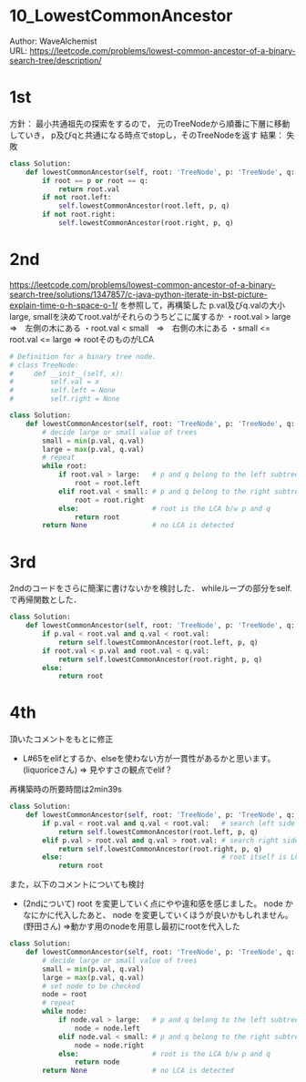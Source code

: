 # 10_LowestCommonAncestor
Author: WaveAlchemist  
URL: https://leetcode.com/problems/lowest-common-ancestor-of-a-binary-search-tree/description/

# 1st
方針：
最小共通祖先の探索をするので，
元のTreeNodeから順番に下層に移動していき，
p及びqと共通になる時点でstopし，そのTreeNodeを返す
結果：
失敗

``` Python
class Solution:
    def lowestCommonAncestor(self, root: 'TreeNode', p: 'TreeNode', q: 'TreeNode') -> 'TreeNode':
        if root == p or root == q:
            return root.val
        if not root.left: 
            self.lowestCommonAncestor(root.left, p, q)
        if not root.right:
            self.lowestCommonAncestor(root.right, p, q)
```

# 2nd
https://leetcode.com/problems/lowest-common-ancestor-of-a-binary-search-tree/solutions/1347857/c-java-python-iterate-in-bst-picture-explain-time-o-h-space-o-1/
を参照して，再構築した
p.val及びq.valの大小large, smallを決めてroot.valがそれらのうちどこに属するか
・root.val > large　⇒　左側の木にある
・root.val < small　⇒　右側の木にある
・small <= root.val <= large ⇒ rootそのものがLCA

``` Python
# Definition for a binary tree node.
# class TreeNode:
#     def __init__(self, x):
#         self.val = x
#         self.left = None
#         self.right = None

class Solution:
    def lowestCommonAncestor(self, root: 'TreeNode', p: 'TreeNode', q: 'TreeNode') -> 'TreeNode':
        # decide large or small value of trees
        small = min(p.val, q.val)
        large = max(p.val, q.val)
        # repeat 
        while root:
            if root.val > large:   # p and q belong to the left subtree
                root = root.left
            elif root.val < small: # p and q belong to the right subtree
                root = root.right
            else:                  # root is the LCA b/w p and q
                return root
        return None                # no LCA is detected
```

# 3rd
2ndのコードをさらに簡潔に書けないかを検討した．
whileループの部分をself.で再帰関数とした．

``` Python
class Solution:
    def lowestCommonAncestor(self, root: 'TreeNode', p: 'TreeNode', q: 'TreeNode') -> 'TreeNode':
        if p.val < root.val and q.val < root.val:
            return self.lowestCommonAncestor(root.left, p, q)
        if root.val < p.val and root.val < q.val:
            return self.lowestCommonAncestor(root.right, p, q)
        else:
            return root
```

# 4th
頂いたコメントをもとに修正
 - L#65をelifとするか、elseを使わない方が一貫性があるかと思います。(liquoriceさん)
 ⇒ 見やすさの観点でelif？

再構築時の所要時間は2min39s

``` Python
class Solution:
    def lowestCommonAncestor(self, root: 'TreeNode', p: 'TreeNode', q: 'TreeNode') -> 'TreeNode':
        if p.val < root.val and q.val < root.val:   # search left side of the tree
            return self.lowestCommonAncestor(root.left, p, q)
        elif p.val > root.val and q.val > root.val: # search right side of the tree
            return self.lowestCommonAncestor(root.right, p, q)
        else:                                       # root itself is LCA
            return root

```

また，以下のコメントについても検討
 - (2ndについて) root を変更していく点にやや違和感を感じました。 node かなにかに代入したあと、 node を変更していくほうが良いかもしれません。(野田さん)
⇒動かす用のnodeを用意し最初にrootを代入した

``` Python
class Solution:
    def lowestCommonAncestor(self, root: 'TreeNode', p: 'TreeNode', q: 'TreeNode') -> 'TreeNode':
        # decide large or small value of trees
        small = min(p.val, q.val)
        large = max(p.val, q.val)
        # set node to be checked
        node = root
        # repeat 
        while node:
            if node.val > large:   # p and q belong to the left subtree
                node = node.left
            elif node.val < small: # p and q belong to the right subtree
                node = node.right
            else:                  # root is the LCA b/w p and q
                return node
        return None                # no LCA is detected
```